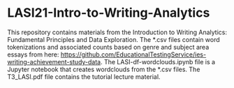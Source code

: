 # LASI21-Intro-to-Writing-Analytics
This repository contains materials from the Introduction to Writing Analytics: 
Fundamental Principles and Data Exploration.
The *.csv files contain word tokenizations and associated counts based on genre and subject area essays from here: https://github.com/EducationalTestingService/ies-writing-achievement-study-data. 
The LASI-df-wordclouds.ipynb file is a Jupyter notebook that creates wordclouds from the *.csv files.
The T3_LASI.pdf file contains the tutorial lecture material.
